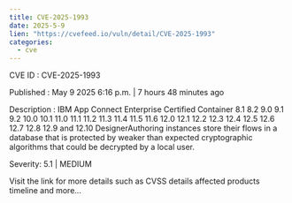 ```yaml
---
title: CVE-2025-1993
date: 2025-5-9
lien: "https://cvefeed.io/vuln/detail/CVE-2025-1993"
categories:
  - cve
---
```


CVE ID : CVE-2025-1993

Published :  May 9
2025
6:16 p.m. | 7 hours
48 minutes ago

Description : IBM App Connect Enterprise Certified Container 8.1
8.2
9.0
9.1
9.2
10.0
10.1
11.0
11.1
11.2
11.3
11.4
11.5
11.6
12.0
12.1
12.2
12.3
12.4
12.5
12.6
12.7
12.8
12.9
and 12.10 DesignerAuthoring instances store their flows in a database that is protected by weaker than expected cryptographic algorithms that could be decrypted by a local user.

Severity: 5.1 | MEDIUM

Visit the link for more details
such as CVSS details
affected products
timeline
and more...
